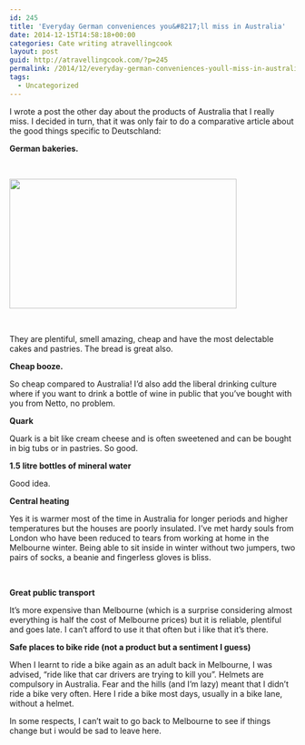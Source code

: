 ```yaml
---
id: 245
title: 'Everyday German conveniences you&#8217;ll miss in Australia'
date: 2014-12-15T14:58:18+00:00
categories: Cate writing atravellingcook
layout: post
guid: http://atravellingcook.com/?p=245
permalink: /2014/12/everyday-german-conveniences-youll-miss-in-australia.html
tags:
  - Uncategorized
---
```


  I wrote a post the other day about the products of Australia that I really miss. I decided in turn, that it was only fair to do a comparative article about the good things specific to Deutschland:





  <b>German bakeries.</b>



  <b> </b>



  <a href="http://4.bp.blogspot.com/-z3nr_MDk7d0/VI880XFqi-I/AAAAAAAAKSY/BtZsJgLBbrk/s1600/freiburgmarketpastries.jpg"><img src="http://4.bp.blogspot.com/-z3nr_MDk7d0/VI880XFqi-I/AAAAAAAAKSY/BtZsJgLBbrk/s1600/freiburgmarketpastries.jpg" alt="" width="400" height="228" border="0" /></a>



  <b> </b>



  They are plentiful, smell amazing, cheap and have the most delectable cakes and pastries. The bread is great also.






  <b>Cheap booze.</b>



  So cheap compared to Australia! I&#8217;d also add the liberal drinking culture where if you want to drink a bottle of wine in public that you&#8217;ve bought with you from Netto, no problem.






  <b>Quark</b>



  Quark is a bit like cream cheese and is often sweetened and can be bought in big tubs or in pastries. So good.






  <b>1.5 litre bottles of mineral water</b>



  Good idea.






  <b>Central heating</b>



  Yes it is warmer most of the time in Australia for longer periods and higher temperatures but the houses are poorly insulated. I&#8217;ve met hardy souls from London who have been reduced to tears from working at home in the Melbourne winter. Being able to sit inside in winter without two jumpers, two pairs of socks, a beanie and fingerless gloves is bliss.



  <b> </b>



  <b>Great public transport</b>



  It&#8217;s more expensive than Melbourne (which is a surprise considering almost everything is half the cost of Melbourne prices) but it is reliable, plentiful and goes late. I can&#8217;t afford to use it that often but i like that it&#8217;s there.






  <b>Safe places to bike ride (not a product but a sentiment I guess)</b>



  When I learnt to ride a bike again as an adult back in Melbourne, I was advised, &#8220;ride like that car drivers are trying to kill you&#8221;. Helmets are compulsory in Australia. Fear and the hills (and I&#8217;m lazy) meant that I didn&#8217;t ride a bike very often. Here I ride a bike most days, usually in a bike lane, without a helmet.






  In some respects, I can&#8217;t wait to go back to Melbourne to see if things change but i would be sad to leave here.
